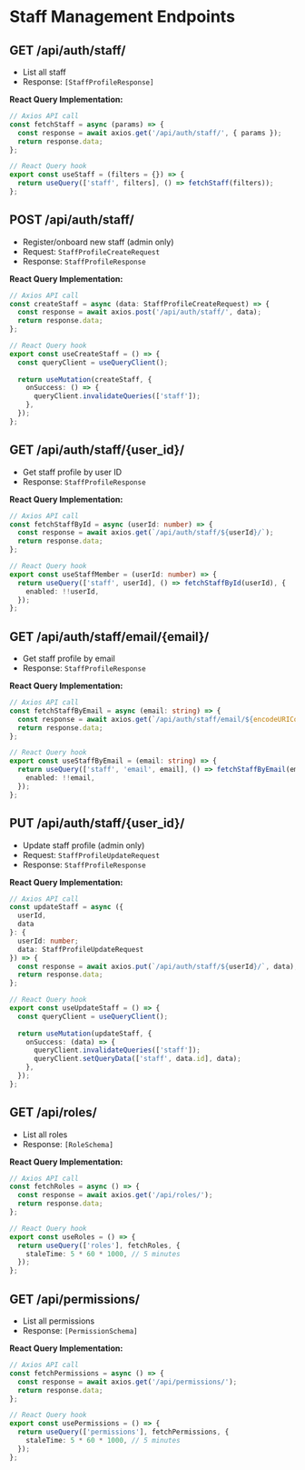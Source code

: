 # Staff Management Endpoints

## GET /api/auth/staff/
- List all staff
- Response: `[StaffProfileResponse]`

**React Query Implementation:**
```typescript
// Axios API call
const fetchStaff = async (params) => {
  const response = await axios.get('/api/auth/staff/', { params });
  return response.data;
};

// React Query hook
export const useStaff = (filters = {}) => {
  return useQuery(['staff', filters], () => fetchStaff(filters));
};
```

## POST /api/auth/staff/
- Register/onboard new staff (admin only)
- Request: `StaffProfileCreateRequest`
- Response: `StaffProfileResponse`

**React Query Implementation:**
```typescript
// Axios API call
const createStaff = async (data: StaffProfileCreateRequest) => {
  const response = await axios.post('/api/auth/staff/', data);
  return response.data;
};

// React Query hook
export const useCreateStaff = () => {
  const queryClient = useQueryClient();
  
  return useMutation(createStaff, {
    onSuccess: () => {
      queryClient.invalidateQueries(['staff']);
    },
  });
};
```

## GET /api/auth/staff/{user_id}/
- Get staff profile by user ID
- Response: `StaffProfileResponse`

**React Query Implementation:**
```typescript
// Axios API call
const fetchStaffById = async (userId: number) => {
  const response = await axios.get(`/api/auth/staff/${userId}/`);
  return response.data;
};

// React Query hook
export const useStaffMember = (userId: number) => {
  return useQuery(['staff', userId], () => fetchStaffById(userId), {
    enabled: !!userId,
  });
};
```

## GET /api/auth/staff/email/{email}/
- Get staff profile by email
- Response: `StaffProfileResponse`

**React Query Implementation:**
```typescript
// Axios API call
const fetchStaffByEmail = async (email: string) => {
  const response = await axios.get(`/api/auth/staff/email/${encodeURIComponent(email)}/`);
  return response.data;
};

// React Query hook
export const useStaffByEmail = (email: string) => {
  return useQuery(['staff', 'email', email], () => fetchStaffByEmail(email), {
    enabled: !!email,
  });
};
```

## PUT /api/auth/staff/{user_id}/
- Update staff profile (admin only)
- Request: `StaffProfileUpdateRequest`
- Response: `StaffProfileResponse`

**React Query Implementation:**
```typescript
// Axios API call
const updateStaff = async ({ 
  userId, 
  data 
}: { 
  userId: number; 
  data: StaffProfileUpdateRequest 
}) => {
  const response = await axios.put(`/api/auth/staff/${userId}/`, data);
  return response.data;
};

// React Query hook
export const useUpdateStaff = () => {
  const queryClient = useQueryClient();
  
  return useMutation(updateStaff, {
    onSuccess: (data) => {
      queryClient.invalidateQueries(['staff']);
      queryClient.setQueryData(['staff', data.id], data);
    },
  });
};
```

## GET /api/roles/
- List all roles
- Response: `[RoleSchema]`

**React Query Implementation:**
```typescript
// Axios API call
const fetchRoles = async () => {
  const response = await axios.get('/api/roles/');
  return response.data;
};

// React Query hook
export const useRoles = () => {
  return useQuery(['roles'], fetchRoles, {
    staleTime: 5 * 60 * 1000, // 5 minutes
  });
};
```

## GET /api/permissions/
- List all permissions
- Response: `[PermissionSchema]`

**React Query Implementation:**
```typescript
// Axios API call
const fetchPermissions = async () => {
  const response = await axios.get('/api/permissions/');
  return response.data;
};

// React Query hook
export const usePermissions = () => {
  return useQuery(['permissions'], fetchPermissions, {
    staleTime: 5 * 60 * 1000, // 5 minutes
  });
};
```
